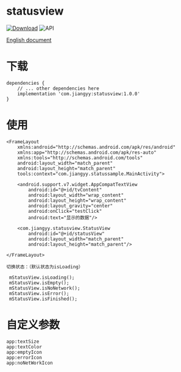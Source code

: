 # statusview
[![Download](https://api.bintray.com/packages/jiangyychn/maven/statusview/images/download.svg)](https://bintray.com/jiangyychn/maven/statusview) ![API](https://img.shields.io/badge/api-14%2B-brightgreen.svg)

[English document](https://github.com/jyygithub/statusview/blob/master/README.md)

# 下载
```
dependencies {
    // ... other dependencies here
    implementation 'com.jiangyy:statusview:1.0.0'
}
```

# 使用

```
<FrameLayout
    xmlns:android="http://schemas.android.com/apk/res/android"
    xmlns:app="http://schemas.android.com/apk/res-auto"
    xmlns:tools="http://schemas.android.com/tools"
    android:layout_width="match_parent"
    android:layout_height="match_parent"
    tools:context="com.jiangyy.statussample.MainActivity">

    <android.support.v7.widget.AppCompatTextView
        android:id="@+id/tvContent"
        android:layout_width="wrap_content"
        android:layout_height="wrap_content"
        android:layout_gravity="center"
        android:onClick="testClick"
        android:text="显示的数据"/>

    <com.jiangyy.statusview.StatusView
        android:id="@+id/statusView"
        android:layout_width="match_parent"
        android:layout_height="match_parent"/>

</FrameLayout>
```

```
切换状态：（默认状态为isLoading）

 mStatusView.isLoading();
 mStatusView.isEmpty();
 mStatusView.isNoNetwork();
 mStatusView.isError();
 mStatusView.isFinished();
```

# 自定义参数

```
app:textSize
app:textColor
app:emptyIcon
app:errorIcon
app:noNetWorkIcon
```